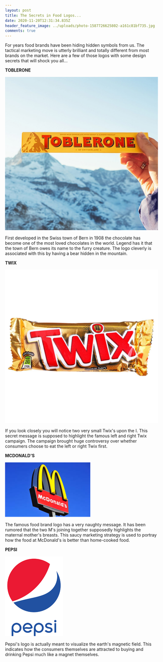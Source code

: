 ```yaml
---
layout: post
title: The Secrets in Food Logos...
date: 2020-11-20T12:31:34.835Z
header_feature_image: ../uploads/photo-1587726625802-a161c81bf735.jpg
comments: true
---
```

For years food brands have been hiding hidden symbols from us. The tactical marketing move is utterly brilliant and totally different from most brands on the market. Here are a few of those logos with some design secrets that will shock you all...

**TOBLERONE**

![](../uploads/tobnerone.jpg)

First developed in the Swiss town of Bern in 1908 the chocolate has become one of the most loved chocolates in the world. Legend has it that the town of Bern owes its name to the furry creature. The logo cleverly is associated with this by having a bear hidden in the mountain. 

**TWIX**

![](../uploads/twix.jpg)

If you look closely you will notice two very small Twix's upon the I. This secret message is supposed to highlight the famous left and right Twix campaign. The campaign brought huge controversy over whether consumers choose to eat the left or right Twix first.

**MCDONALD'S**

![](../uploads/download.jpg)

The famous food brand logo has a very naughty message. It has been rumored that the two M's joining together supposedly highlights the maternal mother's breasts. This saucy marketing strategy is used to portray how the food at McDonald's is better than home-cooked food. 

**PEPSI**

![](../uploads/download.png)

Pepsi's logo is actually meant to visualize the earth's magnetic field. This indicates how the consumers themselves are attracted to buying and drinking Pepsi much like a magnet themselves.